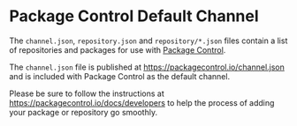 # Package Control Default Channel

The `channel.json`, `repository.json` and `repository/*.json` files contain a
list of repositories and packages for use with
[Package Control](https://packagecontrol.io).

The `channel.json` file is published at https://packagecontrol.io/channel.json
and is included with Package Control as the default channel.

Please be sure to follow the instructions at
https://packagecontrol.io/docs/developers to help the process of adding your
package or repository go smoothly.
